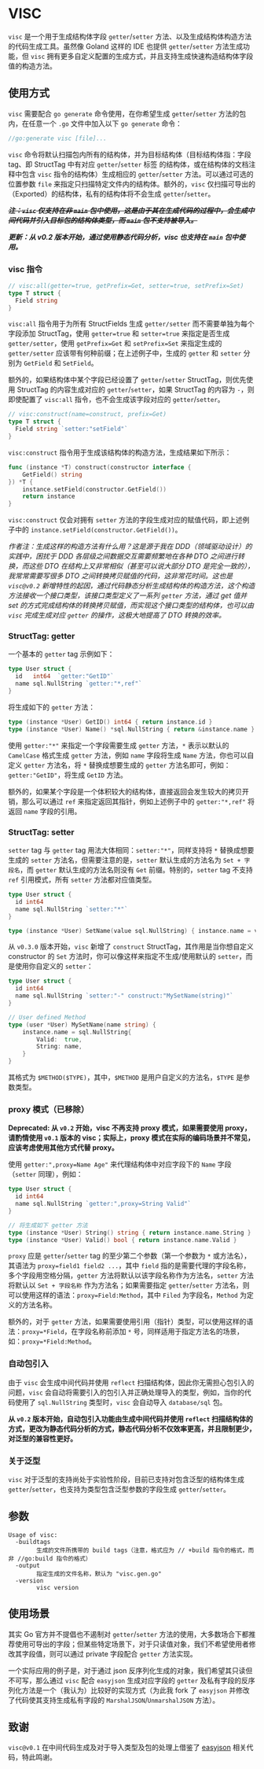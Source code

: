 # VISC

`visc` 是一个用于生成结构体字段 `getter`/`setter` 方法、以及生成结构体构造方法的代码生成工具。虽然像 Goland 这样的 IDE 也提供 `getter`/`setter` 方法生成功能，但 `visc` 拥有更多自定义配置的生成方式，并且支持生成快速构造结构体字段值的构造方法。

## 使用方式

`visc` 需要配合 `go generate` 命令使用，在你希望生成 `getter`/`setter` 方法的包内，在任意一个 `.go` 文件中加入以下 `go generate` 命令：

```go
//go:generate visc [file]...
```

`visc` 命令将默认扫描包内所有的结构体，并为目标结构体（目标结构体指：字段 tag、即 StructTag 中有对应 `getter`/`setter` 标签 的结构体，或在结构体的文档注释中包含 `visc` 指令的结构体）生成相应的 `getter`/`setter` 方法。可以通过可选的位置参数 `file` 来指定只扫描特定文件内的结构体。额外的，`visc` 仅扫描可导出的（Exported）的结构体，私有的结构体将不会生成 `getter`/`setter`。

~~***注：`visc` 仅支持在非 `main` 包中使用，这是由于其在生成代码的过程中，会生成中间代码并引入目标包的结构体类型，而 `main` 包不支持被导入。***~~ 

***更新：从 v0.2 版本开始，通过使用静态代码分析，visc 也支持在 `main` 包中使用。*** 

### visc 指令

```go
// visc:all(getter=true, getPrefix=Get, setter=true, setPrefix=Set)
type T struct {
  Field string
}
```

`visc:all` 指令用于为所有 StructFields 生成 `getter/setter` 而不需要单独为每个字段添加 StructTag，使用 `getter=true` 和 `setter=true` 来指定是否生成 `getter/setter`，使用 `getPrefix=Get` 和 `setPrefix=Set` 来指定生成的 `getter/setter` 应该带有何种前缀；在上述例子中，生成的 `getter` 和 `setter` 分别为 `GetField` 和 `SetField`。

额外的，如果结构体中某个字段已经设置了 `getter`/`setter` StructTag，则优先使用 StructTag 的内容生成对应的 `getter`/`setter`，如果 StructTag 的内容为 `-`，则即使配置了 `visc:all` 指令，也不会生成该字段对应的 `getter`/`setter`。

````go
// visc:construct(name=construct, prefix=Get)
type T struct {
  Field string `setter:"setField"`
}
````

`visc:construct` 指令用于生成该结构体的构造方法，生成结果如下所示：

````go
func (instance *T) construct(constructor interface {
	GetField() string
}) *T {
	instance.setField(constructor.GetField())
	return instance
}
````

`visc:construct` 仅会对拥有 `setter` 方法的字段生成对应的赋值代码，即上述例子中的 `instance.setField(constructor.GetField())`。

*作者注：生成这样的构造方法有什么用？这是源于我在 DDD（领域驱动设计）的实践中，困扰于 DDD 各层级之间数据交互需要频繁地在各种 DTO 之间进行转换，而这些 DTO 在结构上又非常相似（甚至可以说大部分 DTO 是完全一致的），我常常需要写很多 DTO 之间转换拷贝赋值的代码，这非常花时间。这也是 `visc@v0.2` 新增特性的起因，通过代码静态分析生成结构体的构造方法，这个构造方法接收一个接口类型，该接口类型定义了一系列 `getter` 方法，通过 get 值并 set 的方式完成结构体的转换拷贝赋值，而实现这个接口类型的结构体，也可以由 `visc` 完成生成对应 `getter` 的操作，这极大地提高了 DTO 转换的效率。*

### StructTag: getter

一个基本的 `getter` tag 示例如下：

```go
type User struct {
  id   int64  `getter:"GetID"`
  name sql.NullString `getter:"*,ref"`
}
```

将生成如下的 `getter` 方法：

```go
type (instance *User) GetID() int64 { return instance.id }
type (instance *User) Name() *sql.NullString { return &instance.name }
```

使用 `getter:"*"` 来指定一个字段需要生成 `getter` 方法，`*` 表示以默认的 `CamelCase` 格式生成 `getter` 方法，例如 `name` 字段将生成 `Name` 方法，你也可以自定义 `getter` 方法名，将 `*` 替换成想要生成的 `getter` 方法名即可，例如：`getter:"GetID"`，将生成 `GetID` 方法。

额外的，如果某个字段是一个体积较大的结构体，直接返回会发生较大的拷贝开销，那么可以通过 `ref` 来指定返回其指针，例如上述例子中的 `getter:"*,ref"` 将返回 `name` 字段的引用。

### StructTag: setter

`setter` tag 与 `getter` tag 用法大体相同：`setter:"*"`，同样支持将 `*` 替换成想要生成的 `setter` 方法名，但需要注意的是，`setter` 默认生成的方法名为 `Set + 字段名`，而 `getter` 默认生成的方法名则没有 `Get` 前缀。特别的，`setter` tag 不支持 `ref` 引用模式，所有 `setter` 方法都对应值类型。

```go
type User struct {
  id int64
  name sql.NullString `setter:"*"`
}

type (instance *User) SetName(value sql.NullString) { instance.name = value }
```

从 `v0.3.0` 版本开始，`visc` 新增了 `construct` StructTag，其作用是当你想自定义 constructor 的 `Set` 方法时，你可以像这样来指定不生成/使用默认的 `setter`，而是使用你自定义的 `setter`：

```go
type User struct {
  id int64
  name sql.NullString `setter:"-" construct:"MySetName(string)"`
}

// User defined Method
type (user *User) MySetName(name string) { 
    instance.name = sql.NullString{
		Valid:  true,
        String: name,
    } 
}
```

其格式为 `$METHOD($TYPE)`，其中，`$METHOD` 是用户自定义的方法名，`$TYPE` 是参数类型。

### proxy 模式（已移除）

**Deprecated: 从 `v0.2` 开始，visc 不再支持 proxy 模式，如果需要使用 proxy，请酌情使用 `v0.1` 版本的 visc；实际上，proxy 模式在实际的编码场景并不常见，应该考虑使用其他方式代替 proxy。**

使用 `getter:",proxy=Name Age"` 来代理结构体中对应字段下的 `Name` 字段（`setter` 同理），例如：

```go
type User struct {
  id int64
  name sql.NullString `getter:",proxy=String Valid"`
}

// 将生成如下 getter 方法
type (instance *User) String() string { return instance.name.String }
type (instance *User) Valid() bool { return instance.name.Valid }
```

`proxy` 应是 `getter`/`setter` tag 的至少第二个参数（第一个参数为 `*` 或方法名），其语法为 `proxy=field1 field2 ...`，其中 `field` 指的是需要代理的字段名称，多个字段用空格分隔，`getter` 方法将默认以该字段名称作为方法名，`setter` 方法将默认以 `Set + 字段名称` 作为方法名；如果需要指定 `getter`/`setter` 方法名，则可以使用这样的语法：`proxy=Field:Method`，其中 `Filed` 为字段名，`Method` 为定义的方法名称。

额外的，对于 `getter` 方法，如果需要使用引用（指针）类型，可以使用这样的语法：`proxy=*Field`，在字段名称前添加 `*` 号，同样适用于指定方法名的场景，如：`proxy=*Field:Method`。

### 自动包引入

由于 `visc` 会生成中间代码并使用 `reflect` 扫描结构体，因此你无需担心包引入的问题，`visc` 会自动将需要引入的包引入并正确处理导入的类型，例如，当你的代码使用了 `sql.NullString` 类型时，`visc` 会自动导入 `database/sql` 包。

**从 `v0.2` 版本开始，自动包引入功能由生成中间代码并使用 `reflect` 扫描结构体的方式，更改为静态代码分析的方式，静态代码分析不仅效率更高，并且限制更少，对泛型的兼容性更好。**

### 关于泛型

`visc` 对于泛型的支持尚处于实验性阶段，目前已支持对包含泛型的结构体生成 `getter`/`setter`，也支持为类型包含泛型参数的字段生成 `getter`/`setter`。

## 参数

```
Usage of visc:
  -buildtags
    	生成的文件所携带的 build tags（注意，格式应为 // +build 指令的格式，而非 //go:build 指令的格式）
  -output
    	指定生成的文件名称，默认为 "visc.gen.go"
  -version
    	visc version
```

## 使用场景

其实 Go 官方并不提倡也不遏制对 `getter`/`setter` 方法的使用，大多数场合下都推荐使用可导出的字段；但某些特定场景下，对于只读值对象，我们不希望使用者修改其字段值，则可以通过 private 字段配合 `getter` 方法实现。

一个实际应用的例子是，对于通过 json 反序列化生成的对象，我们希望其只读但不可写，那么通过 `visc` 配合 `easyjson` 生成对应字段的 `getter` 及私有字段的反序列化方法是一个（我认为）比较好的实现方式（为此我 fork 了 `easyjson` 并修改了代码使其支持生成私有字段的 `MarshalJSON`/`UnmarshalJSON` 方法）。

## 致谢

`visc@v0.1` 在中间代码生成及对于导入类型及包的处理上借鉴了 [easyjson](https://github.com/mailru/easyjson) 相关代码，特此鸣谢。
